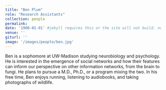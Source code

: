 ```yaml
---
title: "Ben Plum"
role: "Research Assistants"
collection: people
permalink: 
date: '1900-01-01' #jekyll requires this or the site will not build. not sure what it does yet. order?
venue: ''
giturl: ''
image: '/images/people/ben.jpg'
---
```

Ben is a sophomore at UW-Madison studying neurobiology and psychology. He is interested in the emergence of social networks and how their features can inform our perspective on other information networks, from the brain to fungi. He plans to pursue a M.D., Ph.D., or a program mixing the two. In his free time, Ben enjoys running, listening to audiobooks, and taking photographs of wildlife.